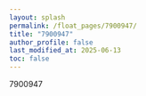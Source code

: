 ```yaml
---
layout: splash
permalink: /float_pages/7900947/
title: "7900947"
author_profile: false
last_modified_at: 2025-06-13
toc: false
---
```

 
7900947

